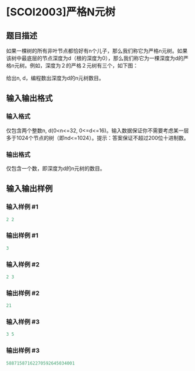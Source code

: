 # [SCOI2003]严格N元树

## 题目描述

如果一棵树的所有非叶节点都恰好有n个儿子，那么我们称它为严格n元树。如果该树中最底层的节点深度为d（根的深度为0），那么我们称它为一棵深度为d的严格n元树。例如，深度为２的严格２元树有三个，如下图：

给出n, d，编程数出深度为d的n元树数目。

## 输入输出格式

### 输入格式

仅包含两个整数n, d(0<n<=32, 0<=d<=16)。输入数据保证你不需要考虑某一层多于1024个节点的树（即nd<=1024）。提示：答案保证不超过200位十进制数。

### 输出格式

仅包含一个数，即深度为d的n元树的数目。

## 输入输出样例

### 输入样例 #1

```cpp
2 2
```


### 输出样例 #1

```cpp
3
```


### 输入样例 #2

```cpp
2 3
```


### 输出样例 #2

```cpp
21
```


### 输入样例 #3

```cpp
3 5
```


### 输出样例 #3

```cpp
58871587162270592645034001

```
